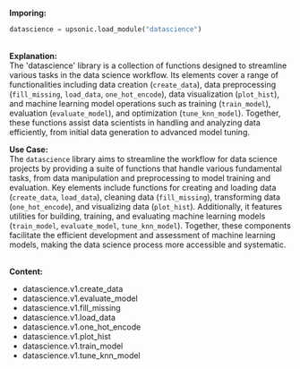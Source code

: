 <b class="custom_code_highlight_green">Imporing:</b><br>
```python
datascience = upsonic.load_module("datascience")
```
<br><b class="custom_code_highlight_green">Explanation:</b><br>The 'datascience' library is a collection of functions designed to streamline various tasks in the data science workflow. Its elements cover a range of functionalities including data creation (`create_data`), data preprocessing (`fill_missing`, `load_data`, `one_hot_encode`), data visualization (`plot_hist`), and machine learning model operations such as training (`train_model`), evaluation (`evaluate_model`), and optimization (`tune_knn_model`). Together, these functions assist data scientists in handling and analyzing data efficiently, from initial data generation to advanced model tuning.

<b class="custom_code_highlight_green">Use Case:</b><br>The `datascience` library aims to streamline the workflow for data science projects by providing a suite of functions that handle various fundamental tasks, from data manipulation and preprocessing to model training and evaluation. Key elements include functions for creating and loading data (`create_data`, `load_data`), cleaning data (`fill_missing`), transforming data (`one_hot_encode`), and visualizing data (`plot_hist`). Additionally, it features utilities for building, training, and evaluating machine learning models (`train_model`, `evaluate_model`, `tune_knn_model`). Together, these components facilitate the efficient development and assessment of machine learning models, making the data science process more accessible and systematic.

<br><b class="custom_code_highlight_green">Content:</b><br>
  - datascience.v1.create_data
  - datascience.v1.evaluate_model
  - datascience.v1.fill_missing
  - datascience.v1.load_data
  - datascience.v1.one_hot_encode
  - datascience.v1.plot_hist
  - datascience.v1.train_model
  - datascience.v1.tune_knn_model

